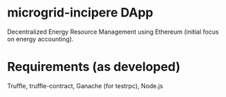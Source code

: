 # microgrid-incipere DApp

Decentralized Energy Resource Management using Ethereum
(initial focus on energy accounting).

# Requirements (as developed)

Truffle, truffle-contract, Ganache (for testrpc), Node.js
